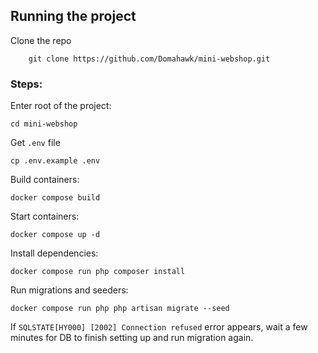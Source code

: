 ## Running the project

Clone the repo 
```
    git clone https://github.com/Domahawk/mini-webshop.git
```

### Steps:
Enter root of the project:
```
cd mini-webshop
```
Get `.env` file
```
cp .env.example .env
```
Build containers:
```
docker compose build
```
Start containers:
```
docker compose up -d
```
Install dependencies:
```
docker compose run php composer install
```
Run migrations and seeders:
```~~~~
docker compose run php php artisan migrate --seed
```
If `SQLSTATE[HY000] [2002] Connection refused` error appears, wait a few minutes for DB to finish setting up and run migration again. 
